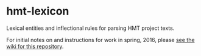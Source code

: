 # hmt-lexicon

Lexical entities and inflectional rules for parsing HMT project texts.

For initial notes on and instructions for work in spring, 2016, please [see the wiki for this repository](https://github.com/homermultitext/hmt-lexicon/wiki).
